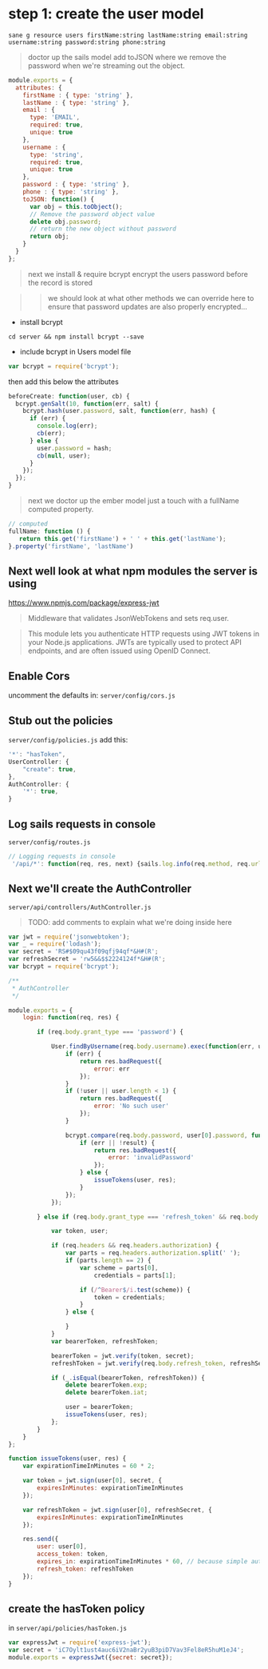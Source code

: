 # step 1: create the user model

`sane g resource users firstName:string lastName:string email:string username:string password:string phone:string`

 > doctor up the sails model
 > add toJSON where we remove the password when we're streaming out the object.

 ```javascript
 module.exports = {
   attributes: {
     firstName : { type: 'string' },
     lastName : { type: 'string' },
     email : {
       type: 'EMAIL',
       required: true,
       unique: true
     },
     username : {
       type: 'string',
       required: true,
       unique: true
     },
     password : { type: 'string' },
     phone : { type: 'string' },
     toJSON: function() {
       var obj = this.toObject();
       // Remove the password object value
       delete obj.password;
       // return the new object without password
       return obj;
     }
   }
 };
 ```

  > next we install & require bcrypt
  > encrypt the users password before the record is stored

  >> we should look at what other methods we can override here to ensure that password updates are also properly encrypted...

 * install bcrypt

  `cd server && npm install bcrypt --save`

 * include bcrypt in Users model file

 ```javascript
 var bcrypt = require('bcrypt');
 ```

  then add this below the attributes

  ```javascript
  beforeCreate: function(user, cb) {
    bcrypt.genSalt(10, function(err, salt) {
      bcrypt.hash(user.password, salt, function(err, hash) {
        if (err) {
          console.log(err);
          cb(err);
        } else {
          user.password = hash;
          cb(null, user);
        }
      });
    });
  }
  ```

  > next we doctor up the ember model just a touch with a fullName computed property.
  ```javascript
  // computed
  fullName: function () {
     return this.get('firstName') + ' ' + this.get('lastName');
  }.property('firstName', 'lastName')
  ```


  ## Next well look at what npm modules the server is using

  https://www.npmjs.com/package/express-jwt

  > Middleware that validates JsonWebTokens and sets req.user.

  > This module lets you authenticate HTTP requests using JWT tokens in your Node.js
  > applications. JWTs are typically used to protect API endpoints, and are often issued
  > using OpenID Connect.


 ## Enable Cors
 uncomment the defaults in:
 `server/config/cors.js`

 ## Stub out the policies
 `server/config/policies.js`
 add this:
```javascript
'*': "hasToken",
UserController: {
    "create": true,
},
AuthController: {
    '*': true,
}
```

 ## Log sails requests in console
 `server/config/routes.js`
 ```javascript
 // Logging requests in console
  '/api/*': function(req, res, next) {sails.log.info(req.method, req.url); next();},
 ```

 ## Next we'll create the AuthController
 `server/api/controllers/AuthController.js`

  > TODO: add comments to explain what we're doing inside here
 
 ```javascript
 var jwt = require('jsonwebtoken');
 var _ = require('lodash');
 var secret = 'RS#$09qu43f09qfj94qf*&H#(R';
 var refreshSecret = 'rw5&&$$2224124f*&H#(R';
 var bcrypt = require('bcrypt');

 /**
  * AuthController
  */

 module.exports = {
     login: function(req, res) {

         if (req.body.grant_type === 'password') {

             User.findByUsername(req.body.username).exec(function(err, user) {
                 if (err) {
                     return res.badRequest({
                         error: err
                     });
                 }
                 if (!user || user.length < 1) {
                     return res.badRequest({
                         error: 'No such user'
                     });
                 }

                 bcrypt.compare(req.body.password, user[0].password, function(err, result) {
                     if (err || !result) {
                         return res.badRequest({
                             error: 'invalidPassword'
                         });
                     } else {
                         issueTokens(user, res);
                     }
                 });
             });

         } else if (req.body.grant_type === 'refresh_token' && req.body.refresh_token) {

             var token, user;

             if (req.headers && req.headers.authorization) {
                 var parts = req.headers.authorization.split(' ');
                 if (parts.length == 2) {
                     var scheme = parts[0],
                         credentials = parts[1];

                     if (/^Bearer$/i.test(scheme)) {
                         token = credentials;
                     }
                 } else {

                 }
             }
             var bearerToken, refreshToken;

             bearerToken = jwt.verify(token, secret);
             refreshToken = jwt.verify(req.body.refresh_token, refreshSecret);

             if (_.isEqual(bearerToken, refreshToken)) {
                 delete bearerToken.exp;
                 delete bearerToken.iat;

                 user = bearerToken;
                 issueTokens(user, res);
             };
         }
     }
 };

 function issueTokens(user, res) {
     var expirationTimeInMinutes = 60 * 2;

     var token = jwt.sign(user[0], secret, {
         expiresInMinutes: expirationTimeInMinutes
     });

     var refreshToken = jwt.sign(user[0], refreshSecret, {
         expiresInMinutes: expirationTimeInMinutes
     });

     res.send({
         user: user[0],
         access_token: token,
         expires_in: expirationTimeInMinutes * 60, // because simple auth expects seconds
         refresh_token: refreshToken
     });
 }
 ```

 ## create the hasToken policy
 in `server/api/policies/hasToken.js`

 ```javascript
 var expressJwt = require('express-jwt');
 var secret = 'iC7Oylt1ust4auc6iV2naBr2yuB3piD7Vav3Fel8eR5huM1eJ4';
 module.exports = expressJwt({secret: secret});
 ```
